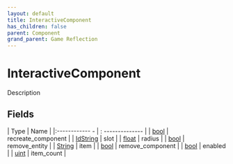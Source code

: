 ```yaml
---
layout: default
title: InteractiveComponent
has_children: false
parent: Component
grand_parent: Game Reflection
---
```

# InteractiveComponent
Description 

## Fields
| Type | Name |
|:------------ - | : -------------- |
| [bool](game-reflection/components/bool.md) | recreate_component |
| [IdString](game-reflection/components/id_string.md) | slot |
| [float](game-reflection/components/float.md) | radius |
| [bool](game-reflection/components/bool.md) | remove_entity |
| [String](game-reflection/components/string.md) | item |
| [bool](game-reflection/components/bool.md) | remove_component |
| [bool](game-reflection/components/bool.md) | enabled |
| [uint](game-reflection/components/uint.md) | item_count |
